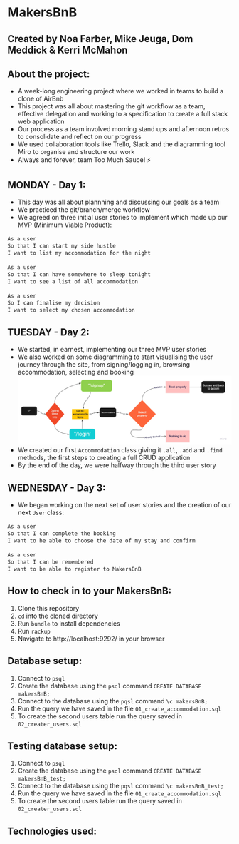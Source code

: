 # MakersBnB

## Created by Noa Farber, Mike Jeuga, Dom Meddick & Kerri McMahon

About the project:
-------
* A week-long engineering project where we worked in teams to build a clone of AirBnb
* This project was all about mastering the git workflow as a team, effective delegation and working to a specification to create a full stack web application
* Our process as a team involved morning stand ups and afternoon retros to consolidate and reflect on our progress
* We used collaboration tools like Trello, Slack and the diagramming tool Miro to organise and structure our work
* Always and forever, team Too Much Sauce! ⚡️

MONDAY - Day 1:
-------
* This day was all about plannning and discussing our goals as a team
* We practiced the git/branch/merge workflow 
* We agreed on three initial user stories to implement which made up our MVP (Minimum Viable Product):
```
As a user
So that I can start my side hustle
I want to list my accommodation for the night

As a user
So that I can have somewhere to sleep tonight
I want to see a list of all accommodation

As a user
So I can finalise my decision
I want to select my chosen accommodation
```

TUESDAY - Day 2:
-------
* We started, in earnest, implementing our three MVP user stories
* We also worked on some diagramming to start visualising the user journey through the site, from signing/logging in, browsing accommodation, selecting and booking
![flowchart](https://github.com/noarfarber/MakersBnB/blob/master/images/Flowchart.jpg)
* We created our first `Accommodation` class giving it `.all`, `.add` and `.find` methods, the first steps to creating a full CRUD application
* By the end of the day, we were halfway through the third user story 

WEDNESDAY - Day 3:
-------
* We began working on the next set of user stories and the creation of our next `User` class:
```
As a user
So that I can complete the booking 
I want to be able to choose the date of my stay and confirm

As a user
So that I can be remembered
I want to be able to register to MakersBnB
```

How to check in to your MakersBnB:
-------
1. Clone this repository
2. `cd` into the cloned directory
3. Run `bundle` to install dependencies
4. Run `rackup`
5. Navigate to http://localhost:9292/ in your browser

Database setup:
-------
1. Connect to `psql`
2. Create the database using the `psql` command `CREATE DATABASE makersBnB;`
3. Connect to the database using the `pqsl` command `\c makersBnB;`
4. Run the query we have saved in the file `01_create_accommodation.sql`
5. To create the second users table run the query saved in `02_creater_users.sql`

Testing database setup:
-------
1. Connect to `psql`
2. Create the database using the `psql` command `CREATE DATABASE makersBnB_test;`
3. Connect to the database using the `pqsl` command `\c makersBnB_test;`
4. Run the query we have saved in the file `01_create_accommodation.sql`
5. To create the second users table run the query saved in `02_creater_users.sql`

Technologies used:
-------
